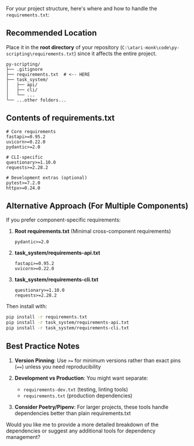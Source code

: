 For your project structure, here's where and how to handle the `requirements.txt`:

## Recommended Location

Place it in the **root directory** of your repository (`C:\atari-monk\code\py-scripting\requirements.txt`) since it affects the entire project.

```
py-scripting/
├── .gitignore
├── requirements.txt  # <-- HERE
├── task_system/
│   ├── api/
│   ├── cli/
│   └── ...
└── ...other folders...
```

## Contents of requirements.txt

```text
# Core requirements
fastapi>=0.95.2
uvicorn>=0.22.0
pydantic>=2.0

# CLI-specific
questionary>=1.10.0
requests>=2.28.2

# Development extras (optional)
pytest>=7.2.0
httpx>=0.24.0
```

## Alternative Approach (For Multiple Components)

If you prefer component-specific requirements:

1. **Root requirements.txt** (Minimal cross-component requirements)

   ```text
   pydantic>=2.0
   ```

2. **task_system/requirements-api.txt**

   ```text
   fastapi>=0.95.2
   uvicorn>=0.22.0
   ```

3. **task_system/requirements-cli.txt**
   ```text
   questionary>=1.10.0
   requests>=2.28.2
   ```

Then install with:

```bash
pip install -r requirements.txt
pip install -r task_system/requirements-api.txt
pip install -r task_system/requirements-cli.txt
```

## Best Practice Notes

1. **Version Pinning**: Use `>=` for minimum versions rather than exact pins (`==`) unless you need reproducibility

2. **Development vs Production**: You might want separate:

   - `requirements-dev.txt` (testing, linting tools)
   - `requirements.txt` (production dependencies)

3. **Consider Poetry/Pipenv**: For larger projects, these tools handle dependencies better than plain requirements.txt

Would you like me to provide a more detailed breakdown of the dependencies or suggest any additional tools for dependency management?
